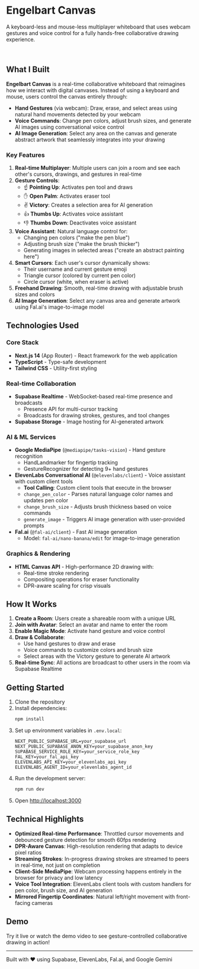 # Engelbart Canvas

A keyboard-less and mouse-less multiplayer whiteboard that uses webcam gestures and voice control for a fully hands-free collaborative drawing experience.

<br/>

## What I Built

**Engelbart Canvas** is a real-time collaborative whiteboard that reimagines how we interact with digital canvases. Instead of using a keyboard and mouse, users control the canvas entirely through:

- **Hand Gestures** (via webcam): Draw, erase, and select areas using natural hand movements detected by your webcam
- **Voice Commands**: Change pen colors, adjust brush sizes, and generate AI images using conversational voice control
- **AI Image Generation**: Select any area on the canvas and generate abstract artwork that seamlessly integrates into your drawing

### Key Features

1. **Real-time Multiplayer**: Multiple users can join a room and see each other's cursors, drawings, and gestures in real-time
2. **Gesture Controls**:
   - ☝️ **Pointing Up**: Activates pen tool and draws
   - ✋ **Open Palm**: Activates eraser tool
   - ✌️ **Victory**: Creates a selection area for AI generation
   - 👍 **Thumbs Up**: Activates voice assistant
   - 👎 **Thumbs Down**: Deactivates voice assistant
3. **Voice Assistant**: Natural language control for:
   - Changing pen colors ("make the pen blue")
   - Adjusting brush size ("make the brush thicker")
   - Generating images in selected areas ("create an abstract painting here")
4. **Smart Cursors**: Each user's cursor dynamically shows:
   - Their username and current gesture emoji
   - Triangle cursor (colored by current pen color)
   - Circle cursor (white, when eraser is active)
5. **Freehand Drawing**: Smooth, real-time drawing with adjustable brush sizes and colors
6. **AI Image Generation**: Select any canvas area and generate artwork using Fal.ai's image-to-image model

## Technologies Used

### Core Stack

- **Next.js 14** (App Router) - React framework for the web application
- **TypeScript** - Type-safe development
- **Tailwind CSS** - Utility-first styling

### Real-time Collaboration

- **Supabase Realtime** - WebSocket-based real-time presence and broadcasts
  - Presence API for multi-cursor tracking
  - Broadcasts for drawing strokes, gestures, and tool changes
- **Supabase Storage** - Image hosting for AI-generated artwork

### AI & ML Services

- **Google MediaPipe** (`@mediapipe/tasks-vision`) - Hand gesture recognition
  - HandLandmarker for fingertip tracking
  - GestureRecognizer for detecting 9+ hand gestures
- **ElevenLabs Conversational AI** (`@elevenlabs/client`) - Voice assistant with custom client tools
  - **Tool Calling**: Custom client tools that execute in the browser
  - `change_pen_color` - Parses natural language color names and updates pen color
  - `change_brush_size` - Adjusts brush thickness based on voice commands
  - `generate_image` - Triggers AI image generation with user-provided prompts
- **Fal.ai** (`@fal-ai/client`) - Fast AI image generation
  - Model: `fal-ai/nano-banana/edit` for image-to-image generation

### Graphics & Rendering

- **HTML Canvas API** - High-performance 2D drawing with:
  - Real-time stroke rendering
  - Compositing operations for eraser functionality
  - DPR-aware scaling for crisp visuals

## How It Works

1. **Create a Room**: Users create a shareable room with a unique URL
2. **Join with Avatar**: Select an avatar and name to enter the room
3. **Enable Magic Mode**: Activate hand gesture and voice control
4. **Draw & Collaborate**:
   - Use hand gestures to draw and erase
   - Voice commands to customize colors and brush size
   - Select areas with the Victory gesture to generate AI artwork
5. **Real-time Sync**: All actions are broadcast to other users in the room via Supabase Realtime

## Getting Started

1. Clone the repository
2. Install dependencies:
   ```bash
   npm install
   ```
3. Set up environment variables in `.env.local`:
   ```
   NEXT_PUBLIC_SUPABASE_URL=your_supabase_url
   NEXT_PUBLIC_SUPABASE_ANON_KEY=your_supabase_anon_key
   SUPABASE_SERVICE_ROLE_KEY=your_service_role_key
   FAL_KEY=your_fal_api_key
   ELEVENLABS_API_KEY=your_elevenlabs_api_key
   ELEVENLABS_AGENT_ID=your_elevenlabs_agent_id
   ```
4. Run the development server:
   ```bash
   npm run dev
   ```
5. Open [http://localhost:3000](http://localhost:3000)

## Technical Highlights

- **Optimized Real-time Performance**: Throttled cursor movements and debounced gesture detection for smooth 60fps rendering
- **DPR-Aware Canvas**: High-resolution rendering that adapts to device pixel ratios
- **Streaming Strokes**: In-progress drawing strokes are streamed to peers in real-time, not just on completion
- **Client-Side MediaPipe**: Webcam processing happens entirely in the browser for privacy and low latency
- **Voice Tool Integration**: ElevenLabs client tools with custom handlers for pen color, brush size, and AI generation
- **Mirrored Fingertip Coordinates**: Natural left/right movement with front-facing cameras

## Demo

Try it live or watch the demo video to see gesture-controlled collaborative drawing in action!

---

Built with ❤️ using Supabase, ElevenLabs, Fal.ai, and Google Gemini
